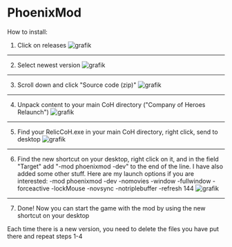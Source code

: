 # PhoenixMod

How to install:

1. Click on releases
![grafik](https://user-images.githubusercontent.com/12478713/160440042-a174e054-d25a-4985-8c43-1c0d6147b362.png)


---


2. Select newest version
![grafik](https://user-images.githubusercontent.com/12478713/160440282-f60d7a89-67be-446d-aef5-9adb5bc22de7.png)


---


3. Scroll down and click "Source code (zip)"
![grafik](https://user-images.githubusercontent.com/12478713/160566242-a15be233-beb7-40fa-90de-d57dfcb2e5f6.png)


---


4. Unpack content to your main CoH directory ("Company of Heroes Relaunch")
![grafik](https://user-images.githubusercontent.com/12478713/160441247-29245530-a4fb-4f99-a89e-f7ad41d78b72.png)


---


5. Find your RelicCoH.exe in your main CoH directory, right click, send to desktop
![grafik](https://user-images.githubusercontent.com/12478713/160441611-e84c3e7d-2100-4a3d-9f23-d4a707afbe14.png)


---


6. Find the new shortcut on your desktop, right click on it, and in the field "Target" add "-mod phoenixmod -dev" to the end of the line. 
   I have also added some other stuff. Here are my launch options if you are interested:
   -mod phoenixmod -dev -nomovies -window -fullwindow -forceactive -lockMouse -novsync -notriplebuffer -refresh 144
![grafik](https://user-images.githubusercontent.com/12478713/160442715-4cb9f91e-d228-4ca6-97a2-b0f8a2e4ca72.png)


---


7. Done! Now you can start the game with the mod by using the new shortcut on your desktop

Each time there is a new version, you need to delete the files you have put there and repeat steps 1-4

